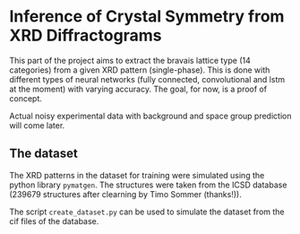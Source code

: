 # Inference of Crystal Symmetry from XRD Diffractograms

This part of the project aims to extract the bravais lattice type (14 categories) from a given XRD pattern (single-phase).
This is done with different types of neural networks (fully connected, convolutional and lstm at the moment)
with varying accuracy. The goal, for now, is a proof of concept.

Actual noisy experimental data with background and space group prediction will come later.

## The dataset
The XRD patterns in the dataset for training were simulated using the python library `pymatgen`.
The structures were taken from the ICSD database (239679 structures after clearning by Timo Sommer (thanks!)).

The script `create_dataset.py` can be used to simulate the dataset from the cif files of the database.